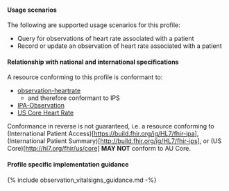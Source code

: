 #### Usage scenarios

The following are supported usage scenarios for this profile:

- Query for observations of heart rate associated with a patient
- Record or update an observation of heart rate associated with a patient


#### Relationship with national and international specifications

A resource conforming to this profile is conformant to:
- [observation-heartrate](http://hl7.org/fhir/R4/observation-heartrate.html)
  - and therefore conformant to IPS
- [IPA-Observation](https://build.fhir.org/ig/HL7/fhir-ipa/StructureDefinition-ipa-observation.html)
- [US Core Heart Rate](http://hl7.org/fhir/us/core/StructureDefinition/us-core-heart-rate)

Conformance in reverse is not guaranteed, i.e. a resource conforming to (International Patient Access)[https://build.fhir.org/ig/HL7/fhir-ipa], (International Patient Summary)[http://build.fhir.org/ig/HL7/fhir-ips], or (US Core)[http://hl7.org/fhir/us/core] **MAY NOT** conform to AU Core.


#### Profile specific implementation guidance
{% include observation_vitalsigns_guidance.md -%}




